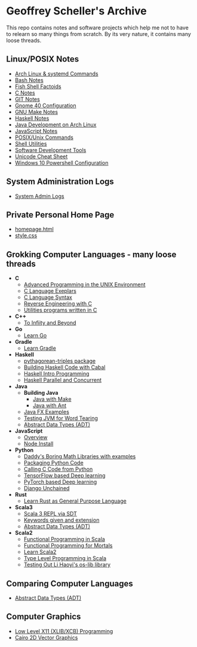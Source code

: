 # Geoffrey Scheller's Archive

This repo contains notes and software projects which
help me not to have to relearn so many things from scratch.
By its very nature, it contains many loose threads.

## Linux/POSIX Notes

* [Arch Linux & systemd Commands](notes/archLinuxNotes.md)
* [Bash Notes](notes/bashNotes.txt)
* [Fish Shell Factoids](notes/fishyFactoids.md)
* [C Notes](notes/C_notes.txt)
* [GIT Notes](notes/gitNotes.txt)
* [Gnome 40 Configuration](notes/gnome40Conf.md)
* [GNU Make Notes](notes/makeNotes.md)
* [Haskell Notes](notes/Haskell_Notes)
* [Java Development on Arch Linux](notes/archJava.txt)
* [JavaScript Notes](notes/javaScriptNotes.txt)
* [POSIX/Unix Commands](notes/unixCommands.txt)
* [Shell Utilities](notes/shellUtilities.txt)
* [Software Development Tools](notes/softwareDevTools.md)
* [Unicode Cheat Sheet](notes/unicodeCheatSheet.txt)
* [Windows 10 Powershell Configuration](notes/win10PowershellConf/)

## System Administration Logs

* [System Admin Logs](adminLogs)

## Private Personal Home Page

* [homepage.html](web/homepage.html)
* [style.css](web/style.css)

## Grokking Computer Languages - many loose threads

* __C__
  * [Advanced Programming in the UNIX Environment](grok/C/APUE/)
  * [C Language Exeplars](grok/C/CExemplars/)
  * [C Language Syntax](grok/C/CSyntax/)
  * [Reverse Engineering with C](grok/C/CRevEngineer/)
  * [Utilities programs written in C](grok/C/CUtils/)
* __C++__
  * [To Infiity and Beyond](grok/C++/ToInfinityAndBeyond/)
* __Go__
  * [Learn Go](grok/Go/)
* __Gradle__
  * [Learn Gradle](grok/Gradle/)
* __Haskell__
  * [pythagorean-triples package](grok/Haskell/pythag-triples)
  * [Building Haskell Code with Cabal](grok/Haskell/buildingHaskellCode/)
  * [Haskell Intro Programming](grok/Haskell/haskellIntroProgramming/)
  * [Haskell Parallel and Concurrent](grok/Haskell/haskellParallelAndConcurrent/)
* __Java__
  * __Building Java__
    * [Java with Make](grok/Java/buildingJava/javaWithMake/)
    * [Java with Ant](grok/Java/buildingJava/javaWithAnt/)
  * [Java FX Examples](grok/Java/javafxExamples/)
  * [Testing JVM for Word Tearing](grok/Java/wordTearing/)
  * [Abstract Data Types (ADT)](grok/Java/ADT/)
* __JavaScript__
  * [Overview](grok/JavaScript/)
  * [Node Install](grok/JavaScript/node-install/)
* __Python__
  * [Daddy's Boring Math Libraries with examples](grok/Python/boring_math/)
  * [Packaging Python Code](grok/Python/packaging_example/)
  * [Calling C Code from Python](grok/Python/C_call/)
  * [TensorFlow based Deep learning](grok/Python/tensorflow/)
  * [PyTorch based Deep learning](grok/Python/pyTorch/)
  * [Django Unchained](grok/Python/django/unchained/)
* __Rust__
  * [Learn Rust as General Purpose Language](grok/Rust/learnRust/)
* __Scala3__
  * [Scala 3 REPL via SDT](grok/Scala3/scala-console/)
  * [Keywords given and extension](grok/Scala3/scalaImplicits/)
  * [Abstract Data Types (ADT)](grok/Scala3/ADT/)
* __Scala2__
  * [Functional Programming in Scala](grok/Scala2/fpinscala/)
  * [Functional Programming for Mortals](grok/Scala2/fpForMortals/)
  * [Learn Scala2](grok/Scala2/learnScala/)
  * [Type Level Programming in Scala](grok/Scala2/typeLevelProgramming/)
  * [Testing Out Li Haoyi's os-lib library](grok/Scala2/osLib)

## Comparing Computer Languages

* [Abstract Data Types (ADT)](comp/ADT/)

## Computer Graphics

* [Low Level X11 (XLIB/XCB) Programming](grok/Graphics/XWindows)
* [Cairo 2D Vector Graphics](grok/Graphics/Cairo)
